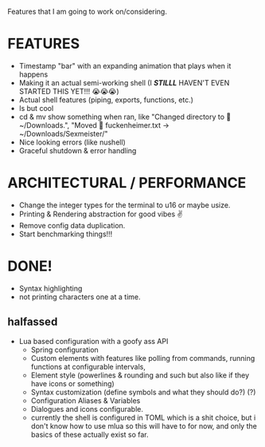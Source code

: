 Features that I am going to work on/considering.
# FEATURES

- Timestamp "bar" with an expanding animation that plays when it happens
- Making it an actual semi-working shell (I ***STILLL*** HAVEN'T EVEN STARTED THIS YET!!! 😭😭😭)
- Actual shell features (piping, exports, functions, etc.)
- ls but cool
- cd & mv show something when ran, like "Changed directory to 📁 ~/Downloads.", "Moved 📄 fuckenheimer.txt -> ~/Downloads/Sexmeister/"
- Nice looking errors (like nushell)
- Graceful shutdown & error handling

# ARCHITECTURAL / PERFORMANCE
- Change the integer types for the terminal to u16 or maybe usize.
- Printing & Rendering abstraction for good vibes ✌
- Remove config data duplication.
- Start benchmarking things!!!

# DONE!
- Syntax highlighting
- not printing characters one at a time.
## halfassed
- Lua based configuration with a goofy ass API
  - Spring configuration
  - Custom elements with features like polling from commands, running functions at configurable intervals,
  - Element style (powerlines & rounding and such but also like if they have icons or something)
  - Syntax customization (define symbols and what they should do?) (?)
  - Configuration Aliases & Variables
  - Dialogues and icons configurable.
  - currently the shell is configured in TOML which is a shit choice, but i don't know how to use mlua so this will have to for
    now, and only the basics of these actually exist so far.

